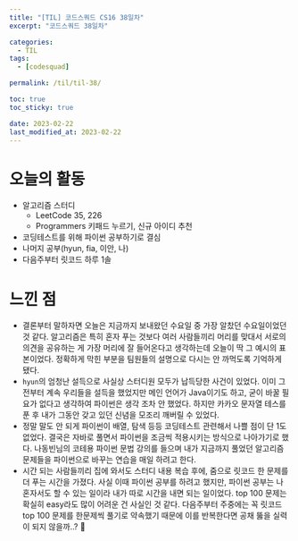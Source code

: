 ```yaml
---
title: "[TIL] 코드스쿼드 CS16 38일차"
excerpt: "코드스쿼드 38일차"

categories:
  - TIL
tags:
  - [codesquad]

permalink: /til/til-38/

toc: true
toc_sticky: true

date: 2023-02-22
last_modified_at: 2023-02-22
---
```


# 오늘의 활동
- 알고리즘 스터디
  - LeetCode 35, 226
  - Programmers 키패드 누르기, 신규 아이디 추천
- 코딩테스트를 위해 파이썬 공부하기로 결심
- 나머지 공부(hyun, fia, 이안, 나)
- 다음주부터 릿코드 하루 1솔

# 느낀 점
- 결론부터 말하자면 오늘은 지금까지 보내왔던 수요일 중 가장 알찼던 수요일이었던 것 같다. 알고리즘은 특히 혼자 푸는 것보다 여러 사람들끼리 머리를 맞대서 서로의 의견을 공유하는 게 가장 머리에 잘 들어온다고 생각하는데 오늘이 딱 그 예시의 표본이었다. 정확하게 막힌 부분을 팀원들의 설명으로 다시는 안 까먹도록 기억하게 됐다.
- `hyun`의 엄청난 설득으로 사실상 스터디원 모두가 납득당한 사건이 있었다. 이미 그 전부터 계속 우리들을 설득을 했었지만 메인 언어가 Java이기도 하고, 굳이 바꿀 필요가 없다고 생각하여 파이썬은 생각 조차 안 했었다. 하지만 카카오 문자열 테스를 푼 후 내가 그동안 갖고 있던 신념을 모조리 깨버릴 수 있었다.
- 정말 말도 안 되게 파이썬이 배열, 탐색 등등 코딩테스트 관련해서 나쁠 점이 단 1도 없었다. 결국은 자바로 풀면서 파이썬을 조금씩 적용시키는 방식으로 나아가기로 했다. 나동빈님의 코테용 파이썬 문법 강의를 들으며 내가 지금까지 풀었던 알고리즘 문제들을 파이썬으로 바꾸는 연습을 매일 하려고 한다.
- 시간 되는 사람들끼리 집에 와서도 스터디 내용 복습 후에, 줌으로 릿코드 한 문제를 더 푸는 시간을 가졌다. 사실 이때 파이썬 공부를 하려고 했지만, 파이썬 공부는 나 혼자서도 할 수 있는 일이라 내가 따로 시간을 내면 되는 일이었다. top 100 문제는 확실히 easy라도 많이 어려운 건 사실인 것 같다. 다음주부터 주중에는 꼭 릿코드 top 100 문제를 한문제씩 풀기로 약속했기 때문에 이를 반복한다면 공채 뚫을 실력이 되지 않을까..? 🐲